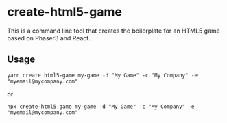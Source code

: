 # create-html5-game

This is a command line tool that creates the boilerplate for an HTML5 game based on Phaser3 and React.

## Usage

```
yarn create html5-game my-game -d "My Game" -c "My Company" -e "myemail@mycompany.com"
```

or

```
npx create-html5-game my-game -d "My Game" -c "My Company" -e "myemail@mycompany.com"
```
